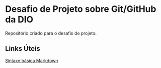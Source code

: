 # Desafio de Projeto sobre Git/GitHub da DIO
Repositório criado para o desafio de projeto.

## Links Úteis
[Sintaxe básica Markdown](https://www.markdownguide.org/basic-syntax/)
